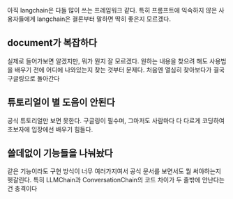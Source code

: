아직 langchain은 다들 많이 쓰는 프레임워크 같다. 특히 프롬프트에 익숙하지 않은 사용자들에게 langchain은 
결론부터 말하면 딱히 좋은지 모르겠다.

## document가 복잡하다
실제로 들어가보면 알겠지만, 뭐가 뭔지 잘 모르겠다. 원하는 내용을 찾으려 해도 사용법을 배우기 전에 어디에 나와있는지 찾는 것부터 문제다.
처음엔 열심히 찾아보다가 결국 구글링으로 돌아간다

## 튜토리얼이 별 도음이 안된다
공식 튜토리얼만 보면 못한다. 구글링이 필수며, 그마저도 사람마다 다 다르게 코딩하여 초보자에 입장에선 배우기 힘들다.

## 쓸데없이 기능들을 나눠놨다
같은 기능이라도 구현 방식이 너무 여러가지여서 공식 문서를 보면서도 뭘 써야하는지 헷갈린다.
특히 LLMChain과 ConversationChain의 코드 차이가 두 줄밖에 안난다는건 충격이다

